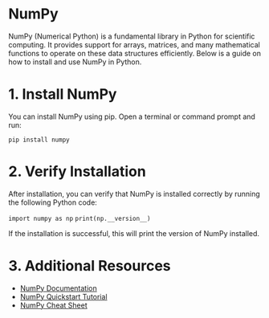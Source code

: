<h1>NumPy</h1>
<p>NumPy (Numerical Python) is a fundamental library in Python for scientific computing. It provides support for arrays, matrices, and many mathematical functions to operate on these data structures efficiently. Below is a guide on how to install and use NumPy in Python.</p>

<h1>1. Install NumPy</h1>
<p>You can install NumPy using pip. Open a terminal or command prompt and run:</p>

```pip install numpy```

<h1>2. Verify Installation</h1>
<p>After installation, you can verify that NumPy is installed correctly by running the following Python code:</p>

```import numpy as np```
```print(np.__version__)```
<p>If the installation is successful, this will print the version of NumPy installed.</p>

<h1>3. Additional Resources</h1>

- <a href="https://numpy.org/doc/">NumPy Documentation</a>
- <a href="https://numpy.org/doc/stable/user/quickstart.html">NumPy Quickstart Tutorial</a>
- <a href="#">NumPy Cheat Sheet</a>
